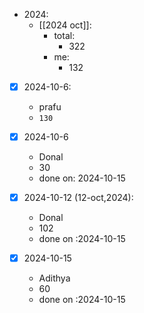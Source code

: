 - 2024:
	- [[2024 oct]]:
		- total:
			- 322
		- me:
			- 132



- [x] 2024-10-6: 
	- prafu
	- `130`

- [x] 2024-10-6
	- Donal
	- 30
	- done on: 2024-10-15

- [x] 2024-10-12 (12-oct,2024):
	- Donal
	- 102
	- done on :2024-10-15
- [x] 2024-10-15
	- Adithya
	- 60
	- done on :2024-10-15

